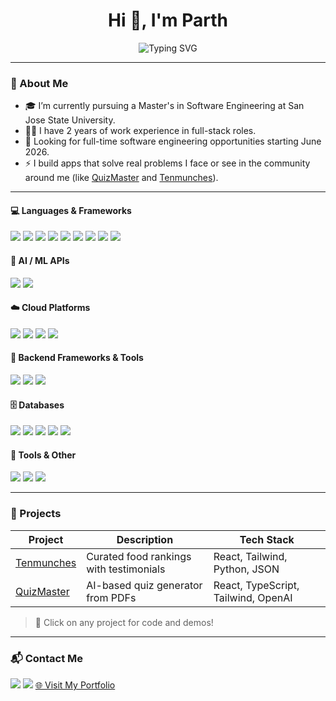 <!-- README.md for your GitHub profile -->

<h1 align="center">Hi 👋, I'm Parth</h1>

<p align="center">
  <img src="https://readme-typing-svg.herokuapp.com?font=Fira+Code&weight=700&size=22&pause=1000&color=F0F0F0&center=true&width=700&lines=Full-stack+React+%2B+Python+Dev;Building+AI-powered+products;Solving+real-world+problems+with+clean+code" alt="Typing SVG" />

</p>

---

### 🧠 About Me

- 🎓 I’m currently pursuing a Master's in Software Engineering at San Jose State University.
- 🧑‍💻 I have 2 years of work experience in full-stack roles.
- 💼 Looking for full-time software engineering opportunities starting June 2026.
- ⚡ I build apps that solve real problems I face or see in the community around me (like [QuizMaster](https://github.com/your-username/QuizMaster) and [Tenmunches](https://github.com/your-username/Tenmunches)).

---
#### 💻 Languages & Frameworks

<p align="left">
  <img src="https://img.shields.io/badge/Python-3776AB?style=for-the-badge&logo=python&logoColor=white" />
  <img src="https://img.shields.io/badge/C%2FC%2B%2B-00599C?style=for-the-badge&logo=c%2B%2B&logoColor=white" />
  <img src="https://img.shields.io/badge/SQL-4479A1?style=for-the-badge&logo=sqlite&logoColor=white" />
  <img src="https://img.shields.io/badge/JavaScript-F7DF1E?style=for-the-badge&logo=javascript&logoColor=black" />
  <img src="https://img.shields.io/badge/TypeScript-3178C6?style=for-the-badge&logo=typescript&logoColor=white" />
  <img src="https://img.shields.io/badge/React-20232A?style=for-the-badge&logo=react&logoColor=61DAFB" />
  <img src="https://img.shields.io/badge/Next.js-000000?style=for-the-badge&logo=nextdotjs&logoColor=white" />
  <img src="https://img.shields.io/badge/Vite-646CFF?style=for-the-badge&logo=vite&logoColor=white" />
  <img src="https://img.shields.io/badge/Tailwind_CSS-38B2AC?style=for-the-badge&logo=tailwind-css&logoColor=white" />
</p>

#### 🤖 AI / ML APIs

<p align="left">
  <img src="https://img.shields.io/badge/OpenAI-412991?style=for-the-badge&logo=openai&logoColor=white" />
  <img src="https://img.shields.io/badge/Gemini-000000?style=for-the-badge&logo=google&logoColor=white" />
</p>

#### ☁️ Cloud Platforms

<p align="left">
  <img src="https://img.shields.io/badge/AWS-232F3E?style=for-the-badge&logo=amazonaws&logoColor=white" />
  <img src="https://img.shields.io/badge/GCP-4285F4?style=for-the-badge&logo=google-cloud&logoColor=white" />
  <img src="https://img.shields.io/badge/Azure-0078D4?style=for-the-badge&logo=microsoftazure&logoColor=white" />
  <img src="https://img.shields.io/badge/Firebase-FFCA28?style=for-the-badge&logo=firebase&logoColor=black" />
</p>

#### 🧩 Backend Frameworks & Tools

<p align="left">
  <img src="https://img.shields.io/badge/Node.js-339933?style=for-the-badge&logo=nodedotjs&logoColor=white" />
  <img src="https://img.shields.io/badge/Flask-000000?style=for-the-badge&logo=flask&logoColor=white" />
  <img src="https://img.shields.io/badge/Docker-2496ED?style=for-the-badge&logo=docker&logoColor=white" />
</p>

#### 🗄️ Databases

<p align="left">
  <img src="https://img.shields.io/badge/Oracle-F80000?style=for-the-badge&logo=oracle&logoColor=white" />
  <img src="https://img.shields.io/badge/MySQL-00758F?style=for-the-badge&logo=mysql&logoColor=white" />
  <img src="https://img.shields.io/badge/PostgreSQL-336791?style=for-the-badge&logo=postgresql&logoColor=white" />
  <img src="https://img.shields.io/badge/DynamoDB-4053D6?style=for-the-badge&logo=amazondynamodb&logoColor=white" />
  <img src="https://img.shields.io/badge/MongoDB-47A248?style=for-the-badge&logo=mongodb&logoColor=white" />
</p>

#### 🧰 Tools & Other

<p align="left">
  <img src="https://img.shields.io/badge/GitHub-181717?style=for-the-badge&logo=github&logoColor=white" />
  <img src="https://img.shields.io/badge/Git-F05032?style=for-the-badge&logo=git&logoColor=white" />
  <img src="https://img.shields.io/badge/Linux-FCC624?style=for-the-badge&logo=linux&logoColor=black" />
</p>

---

### 📌 Projects

| Project | Description | Tech Stack |
|--------|-------------|------------|
| [Tenmunches]([https://github.com/your-username/Tenmunches](https://ten-munches.vercel.app/)) | Curated food rankings with testimonials | React, Tailwind, Python, JSON |
| [QuizMaster]([https://github.com/your-username/QuizMaster](https://quiz-master-parth-patels-projects-e3c16659.vercel.app/)) | AI-based quiz generator from PDFs | React, TypeScript, Tailwind, OpenAI |

> 🧩 Click on any project for code and demos!

---

### 📬 Contact Me

<p align="left">
  <a href="mailto:patelsparth00@gmail.com"><img src="https://img.shields.io/badge/email-D14836?style=for-the-badge&logo=gmail&logoColor=white" /></a>
  <a href="https://www.linkedin.com/in/parth-patel-sjsu/"><img src="https://img.shields.io/badge/linkedin-0077B5?style=for-the-badge&logo=linkedin&logoColor=white" /></a>
  <a href="https://patelparth.me" target="_blank">
  🌐 Visit My Portfolio
</a>

</p>
